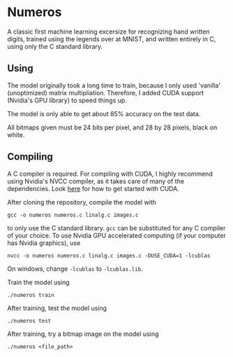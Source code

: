 # Numeros

A classic first machine learning excersize for recognizing hand written digits,
trained using the legends over at MNIST, and written entirely in C,
using only the C standard library.

## Using

The model originally took a long time to train, because I only used 'vanilla' (unoptimized) matrix
multipliation. Therefore, I added CUDA support (Nvidia's GPU library) to speed things up.

The model is only able to get about 85% accuracy on the test data.

All bitmaps given must be 24 bits per pixel, and 28 by 28 pixels, black on white.

## Compiling

A C compiler is required. For compiling with CUDA, I
highly recommend using Nvidia's NVCC compiler, as it takes care of
many of the dependencies. Look [here](https://developer.nvidia.com/how-to-cuda-c-cpp)
for how to get started with CUDA.

After cloning the repository, compile the model with

```
gcc -o numeros numeros.c linalg.c images.c
```

to only use the C standard library. `gcc` can be substituted for any C compiler of your choice.
To use Nvidia GPU accelerated computing (if your computer has Nvidia graphics), use

```
nvcc -o numeros numeros.c linalg.c images.c -DUSE_CUDA=1 -lcublas
```

On windows, change `-lcublas` to `-lcublas.lib`.

Train the model using

```
./numeros train
```

After training, test the model using

```
./numeros test
```

After training, try a bitmap image on the model using

```
./numeros <file_path>
```